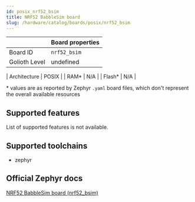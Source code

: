 ```yaml
---
id: posix_nrf52_bsim
title: NRF52 BabbleSim board
slug: /hardware/catalog/boards/posix/nrf52_bsim
---
```


[//]: # (This is an auto-generated file, do not edit! Changes to it will be lost upon re-generation)



|                | Board properties     |
| -------------  | -------------------- |
| Board ID       | `nrf52_bsim` |
| Golioth Level  | undefined       |

| Architecture   | POSIX |
| RAM*           | N/A |
| Flash*         | N/A |

\* values are as reported by Zephyr `.yaml` board files, which don't represent the overall available resources



## Supported features

List of supported features is not available.

## Supported toolchains

* zephyr

## Official Zephyr docs

[NRF52 BabbleSim board (nrf52_bsim)](https://docs.zephyrproject.org/latest/boards/posix/nrf52_bsim/doc/index.html)
